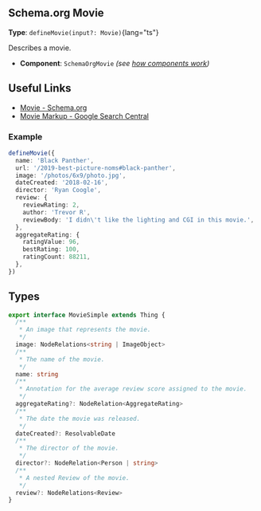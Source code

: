 ## Schema.org Movie

**Type**: `defineMovie(input?: Movie)`{lang="ts"}

  Describes a movie.

- **Component**: `SchemaOrgMovie` _(see [how components work](/guide/guides/components))_

## Useful Links

- [Movie - Schema.org](https://schema.org/Movie)
- [Movie Markup - Google Search Central](https://developers.google.com/search/docs/advanced/structured-data/movie)


### Example

```ts
defineMovie({
  name: 'Black Panther',
  url: '/2019-best-picture-noms#black-panther',
  image: '/photos/6x9/photo.jpg',
  dateCreated: '2018-02-16',
  director: 'Ryan Coogle',
  review: {
    reviewRating: 2,
    author: 'Trevor R',
    reviewBody: 'I didn\'t like the lighting and CGI in this movie.',
  },
  aggregateRating: {
    ratingValue: 96,
    bestRating: 100,
    ratingCount: 88211,
  },
})
```


## Types

```ts
export interface MovieSimple extends Thing {
  /**
   * An image that represents the movie.
   */
  image: NodeRelations<string | ImageObject>
  /**
   * The name of the movie.
   */
  name: string
  /**
   * Annotation for the average review score assigned to the movie.
   */
  aggregateRating?: NodeRelation<AggregateRating>
  /**
   * The date the movie was released.
   */
  dateCreated?: ResolvableDate
  /**
   * The director of the movie.
   */
  director?: NodeRelation<Person | string>
  /**
   * A nested Review of the movie.
   */
  review?: NodeRelations<Review>
}
```
